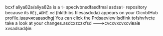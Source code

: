 bcxf
aliya82a/aliya82a is a ✨ specivbnsdfasdfmal asdsa✨ repository because its `REj,ADME.md` (hklthibs filesasdcda) appears on your GicvbtHub profile.івавчясавasdhgj
You can click the Prdsaeview lsdfink tofshvfvcte take a look at your changes.asdcxzczxfsd
--->cvcxvxcvxcvіваів
xvsadsadфів

